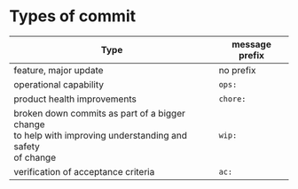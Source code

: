 # Types of commit

| Type                                                                                                              | message prefix |
| ----------------------------------------------------------------------------------------------------------------- | -------------- |
| feature, major update                                                                                             | no prefix      |
| operational capability                                                                                            | `ops:`         |
| product health improvements                                                                                       | `chore:`       |
| broken down commits as part of a bigger change <br> to help with improving understanding and safety <br>of change | `wip:`         |
| verification of acceptance criteria                                                                               | `ac:`          |

